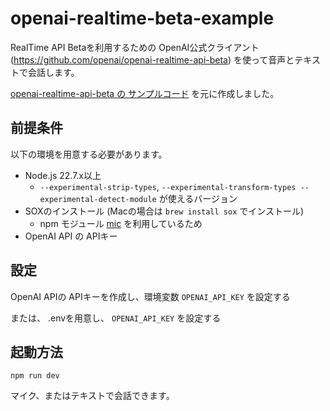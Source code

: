 # openai-realtime-beta-example

RealTime API Betaを利用するための OpenAI公式クライアント(https://github.com/openai/openai-realtime-api-beta) を使って音声とテキストで会話します。

[openai-realtime-api-beta の サンプルコード](https://github.com/openai/openai-realtime-api-beta/blob/a5cb94824f625423858ebacb9f769226ca98945f/examples/node_devenv.mjs) を元に作成しました。

## 前提条件

以下の環境を用意する必要があります。

- Node.js 22.7.x以上
    - `--experimental-strip-types`, `--experimental-transform-types --experimental-detect-module` が使えるバージョン
- SOXのインストール (Macの場合は `brew install sox` でインストール)
    - npm モジュール [mic](https://www.npmjs.com/package/mic) を利用しているため
- OpenAI API の APIキー

## 設定

OpenAI APIの APIキーを作成し、環境変数 `OPENAI_API_KEY` を設定する

または、 .envを用意し、 `OPENAI_API_KEY` を設定する

## 起動方法

```
npm run dev
```

マイク、またはテキストで会話できます。
